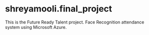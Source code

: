 # shreyamooli.final_project
This is the Future Ready Talent project.
Face Recognition attendance system using Microsoft Azure.
